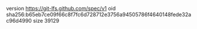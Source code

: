 version https://git-lfs.github.com/spec/v1
oid sha256:b65eb7ce09f66c8f7fc6d728712e3756a94505786f4640148fede32ac96d4990
size 39129
